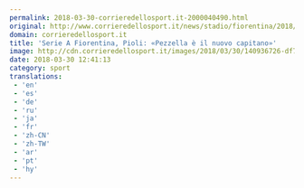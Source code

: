 ```yaml
---
permalink: 2018-03-30-corrieredellosport.it-2000040490.html
original: http://www.corrieredellosport.it/news/stadio/fiorentina/2018/03/30-40698966/serie_a_fiorentina_pioli_pezzella_e_il_nuovo_capitano_/
domain: corrieredellosport.it
title: 'Serie A Fiorentina, Pioli: «Pezzella è il nuovo capitano»'
image: http://cdn.corrieredellosport.it/images/2018/03/30/140936726-df71fe12-d701-49b6-8f71-93e5bb4888a0.jpg
date: 2018-03-30 12:41:13
category: sport
translations: 
 - 'en'
 - 'es'
 - 'de'
 - 'ru'
 - 'ja'
 - 'fr'
 - 'zh-CN'
 - 'zh-TW'
 - 'ar'
 - 'pt'
 - 'hy'
---
```



